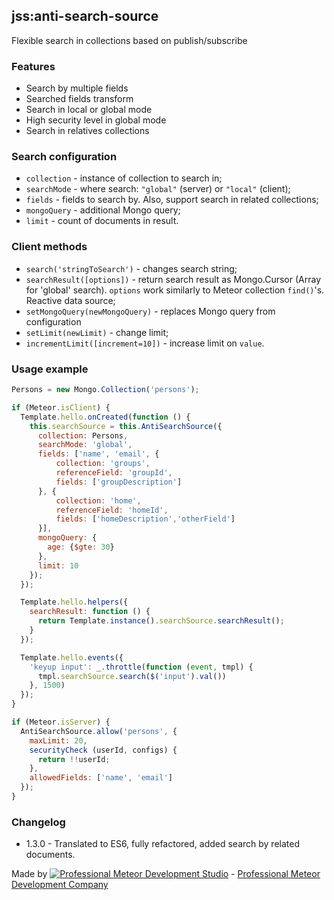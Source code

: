 ## jss:anti-search-source

Flexible search in collections based on publish/subscribe

### Features

* Search by multiple fields
* Searched fields transform
* Search in local or global mode
* High security level in global mode
* Search in relatives collections


### Search configuration

* `collection` - instance of collection to search in;
* `searchMode` - where search: `"global"` (server) or `"local"` (client);
* `fields` - fields to search by. Also, support search in related collections;
* `mongoQuery` - additional Mongo query;
* `limit` - count of documents in result.

### Client methods

* `search('stringToSearch')` - changes search string;
* `searchResult([options])` - return search result as Mongo.Cursor (Array for 'global' search). `options` work similarly to Meteor collection `find()`'s. Reactive data source;
* `setMongoQuery(newMongoQuery)` - replaces Mongo query from configuration
* `setLimit(newLimit)` - change limit;
* `incrementLimit([increment=10])` - increase limit on `value`.


### Usage example

```js
Persons = new Mongo.Collection('persons');

if (Meteor.isClient) {
  Template.hello.onCreated(function () {
    this.searchSource = this.AntiSearchSource({
      collection: Persons,
      searchMode: 'global',
      fields: ['name', 'email', {
          collection: 'groups',
          referenceField: 'groupId',
          fields: ['groupDescription']
      }, {
          collection: 'home',
          referenceField: 'homeId',
          fields: ['homeDescription','otherField']
      }],
      mongoQuery: {
        age: {$gte: 30}
      },
      limit: 10
    });
  });

  Template.hello.helpers({
    searchResult: function () {
      return Template.instance().searchSource.searchResult();
    }
  });

  Template.hello.events({
    'keyup input': _.throttle(function (event, tmpl) {
      tmpl.searchSource.search($('input').val())
    }, 1500)
  });
}

if (Meteor.isServer) {
  AntiSearchSource.allow('persons', {
    maxLimit: 20,
    securityCheck (userId, configs) {
      return !!userId;
    },
    allowedFields: ['name', 'email']
  });
}
```

### Changelog

* 1.3.0 - Translated to ES6, fully refactored, added search by related documents.


Made by [![Professional Meteor Development Studio](http://s30.postimg.org/jfno1g71p/jss_xs.png)](http://jssolutionsdev.com) - [Professional Meteor Development Company](http://jssolutionsdev.com)